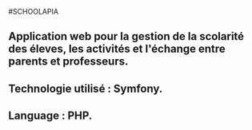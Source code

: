 #SCHOOLAPIA

## Application web pour la gestion de la scolarité des éleves, les activités et l'échange entre parents et professeurs.

## Technologie utilisé : Symfony.
## Language : PHP.


